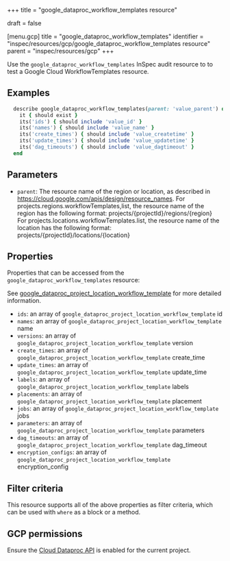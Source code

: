 +++
title = "google_dataproc_workflow_templates resource"

draft = false


[menu.gcp]
title = "google_dataproc_workflow_templates"
identifier = "inspec/resources/gcp/google_dataproc_workflow_templates resource"
parent = "inspec/resources/gcp"
+++

Use the `google_dataproc_workflow_templates` InSpec audit resource to to test a Google Cloud WorkflowTemplates resource.

## Examples

```ruby
  describe google_dataproc_workflow_templates(parent: 'value_parent') do
    it { should exist }
    its('ids') { should include 'value_id' }
    its('names') { should include 'value_name' }
    its('create_times') { should include 'value_createtime' }
    its('update_times') { should include 'value_updatetime' }
    its('dag_timeouts') { should include 'value_dagtimeout' }
  end
```
## Parameters
  * `parent`: The resource name of the region or location, as described in https://cloud.google.com/apis/design/resource_names.
  For projects.regions.workflowTemplates,list, the resource name of the region has the following format: projects/{projectId}/regions/{region}
  For projects.locations.workflowTemplates.list, the resource name of the location has the following format: projects/{projectId}/locations/{location}

## Properties

Properties that can be accessed from the `google_dataproc_workflow_templates` resource:

See [google_dataproc_project_location_workflow_template](google_dataproc_project_location_workflow_template) for more detailed information.

  * `ids`: an array of `google_dataproc_project_location_workflow_template` id
  * `names`: an array of `google_dataproc_project_location_workflow_template` name
  * `versions`: an array of `google_dataproc_project_location_workflow_template` version
  * `create_times`: an array of `google_dataproc_project_location_workflow_template` create_time
  * `update_times`: an array of `google_dataproc_project_location_workflow_template` update_time
  * `labels`: an array of `google_dataproc_project_location_workflow_template` labels
  * `placements`: an array of `google_dataproc_project_location_workflow_template` placement
  * `jobs`: an array of `google_dataproc_project_location_workflow_template` jobs
  * `parameters`: an array of `google_dataproc_project_location_workflow_template` parameters
  * `dag_timeouts`: an array of `google_dataproc_project_location_workflow_template` dag_timeout
  * `encryption_configs`: an array of `google_dataproc_project_location_workflow_template` encryption_config

## Filter criteria

This resource supports all of the above properties as filter criteria, which can be used
with `where` as a block or a method.

## GCP permissions

Ensure the [Cloud Dataproc API](https://console.cloud.google.com/apis/library/dataproc.googleapis.com) is enabled for the current project.
